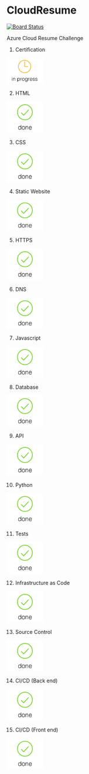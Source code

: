 # CloudResume
[![Board Status](https://dev.azure.com/danh118/e779679e-d4c2-48b9-971e-94774f84f905/fe22395a-efa5-4609-9ca7-36518d42a48e/_apis/work/boardbadge/6270fa46-73e9-4c1b-934f-9c810444fc17?columnOptions=1)](https://dev.azure.com/danh118/e779679e-d4c2-48b9-971e-94774f84f905/_boards/board/t/fe22395a-efa5-4609-9ca7-36518d42a48e/Microsoft.RequirementCategory/)


Azure Cloud Resume Challenge

1. Certification
<html><img src="/images/inprogress.jpg" width="100"/></html>

2. HTML
<html><img src="/images/done.jpg" width="100"/></html>

3. CSS
<html><img src="/images/done.jpg" width="100"/></html>

4. Static Website
<html><img src="/images/done.jpg" width="100"/></html>

5. HTTPS
<html><img src="/images/done.jpg" width="100"/></html>

6. DNS
<html><img src="/images/done.jpg" width="100"/></html>

7. Javascript
<html><img src="/images/done.jpg" width="100"/></html>

8. Database
<html><img src="/images/done.jpg" width="100"/></html>

9. API
<html><img src="/images/done.jpg" width="100"/></html>

10. Python
<html><img src="/images/done.jpg" width="100"/></html>

11. Tests
<html><img src="/images/done.jpg" width="100"/></html>

12. Infrastructure as Code
<html><img src="/images/done.jpg" width="100"/></html>

13. Source Control
<html><img src="/images/done.jpg" width="100"/></html>

14. CI/CD (Back end)
<html><img src="/images/done.jpg" width="100"/></html>

15. CI/CD (Front end)
<html><img src="/images/done.jpg" width="100"/></html>
